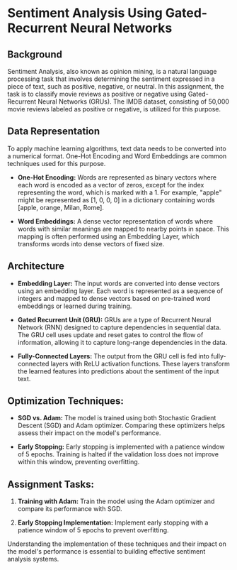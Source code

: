 # Sentiment Analysis Using Gated-Recurrent Neural Networks

## Background

Sentiment Analysis, also known as opinion mining, is a natural language processing task that involves determining the sentiment expressed in a piece of text, such as positive, negative, or neutral. In this assignment, the task is to classify movie reviews as positive or negative using Gated-Recurrent Neural Networks (GRUs). The IMDB dataset, consisting of 50,000 movie reviews labeled as positive or negative, is utilized for this purpose.

## Data Representation

To apply machine learning algorithms, text data needs to be converted into a numerical format. One-Hot Encoding and Word Embeddings are common techniques used for this purpose.

- **One-Hot Encoding:** Words are represented as binary vectors where each word is encoded as a vector of zeros, except for the index representing the word, which is marked with a 1. For example, "apple" might be represented as [1, 0, 0, 0] in a dictionary containing words [apple, orange, Milan, Rome].

- **Word Embeddings:** A dense vector representation of words where words with similar meanings are mapped to nearby points in space. This mapping is often performed using an Embedding Layer, which transforms words into dense vectors of fixed size.

## Architecture

- **Embedding Layer:** The input words are converted into dense vectors using an embedding layer. Each word is represented as a sequence of integers and mapped to dense vectors based on pre-trained word embeddings or learned during training.

- **Gated Recurrent Unit (GRU):** GRUs are a type of Recurrent Neural Network (RNN) designed to capture dependencies in sequential data. The GRU cell uses update and reset gates to control the flow of information, allowing it to capture long-range dependencies in the data.

- **Fully-Connected Layers:** The output from the GRU cell is fed into fully-connected layers with ReLU activation functions. These layers transform the learned features into predictions about the sentiment of the input text.

## Optimization Techniques:

- **SGD vs. Adam:** The model is trained using both Stochastic Gradient Descent (SGD) and Adam optimizer. Comparing these optimizers helps assess their impact on the model's performance.

- **Early Stopping:** Early stopping is implemented with a patience window of 5 epochs. Training is halted if the validation loss does not improve within this window, preventing overfitting.

## Assignment Tasks:

1. **Training with Adam:** Train the model using the Adam optimizer and compare its performance with SGD.

2. **Early Stopping Implementation:** Implement early stopping with a patience window of 5 epochs to prevent overfitting.

Understanding the implementation of these techniques and their impact on the model's performance is essential to building effective sentiment analysis systems.
